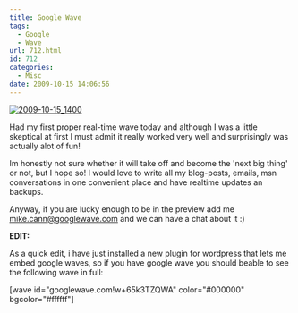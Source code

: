 ```yaml
---
title: Google Wave
tags:
  - Google
  - Wave
url: 712.html
id: 712
categories:
  - Misc
date: 2009-10-15 14:06:56
---
```


[![2009-10-15_1400](https://mikecann.co.uk/wp-content/uploads/2009/10/2009-10-15_1400.png "2009-10-15_1400")](https://mikecann.co.uk/wp-content/uploads/2009/10/2009-10-15_1400.png)

Had my first proper real-time wave today and although I was a little skeptical at first I must admit it really worked very well and surprisingly was actually alot of fun!
<!-- more -->
Im honestly not sure whether it will take off and become the 'next big thing' or not, but I hope so! I would love to write all my blog-posts, emails, msn conversations in one convenient place and have realtime updates an backups.

Anyway, if you are lucky enough to be in the preview add me mike.cann@googlewave.com and we can have a chat about it :)

**EDIT:**

As a quick edit, i have just installed a new plugin for wordpress that lets me embed google waves, so if you have google wave you should beable to see the following wave in full:

[wave id="googlewave.com!w+65k3TZQWA" color="#000000" bgcolor="#ffffff"]